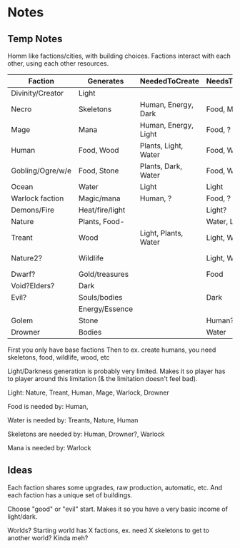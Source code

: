 # Notes

## Temp Notes
Homm like factions/cities, with building choices.
Factions interact with each other, using each other resources.


| Faction          | Generates       | NeededToCreate       | NeedsToLive   | NeedsToGenerate      |
|------------------|-----------------|----------------------|---------------|----------------------|
| Divinity/Creator | Light           |                      |               |                      |
| Necro            | Skeletons       | Human, Energy, Dark  | Food, Mana    | Dark                 |
| Mage             | Mana            | Human, Energy, Light | Food, ?       | Energy               |
| Human            | Food, Wood      | Plants, Light, Water | Food, Water   | Plants               |
| Gobling/Ogre/w/e | Food, Stone     | Plants, Dark, Water  | Food, Water   |                      |
| Ocean            | Water           | Light                | Light         |                      |
| Warlock faction  | Magic/mana      | Human, ?             | Food, ?       |                      |
| Demons/Fire      | Heat/fire/light |                      | Light?        |                      |
| Nature           | Plants, Food-   |                      | Water, Light? | Light, Water         |
| Treant           | Wood            | Light, Plants, Water | Light, Water  | Water, Light         |
| Nature2?         | Wildlife        |                      | Light, Water  | Light, Water, Plants |
| Dwarf?           | Gold/treasures  |                      | Food          |                      |
| Void?Elders?	    | Dark            |                      |               | Light                |
| Evil?            | Souls/bodies    |                      | Dark          | Human                |
|                  | Energy/Essence  |                      |               |                      |
| Golem            | Stone           |                      | Human?,       |                      |
| Drowner          | Bodies          |                      | Water         | Human                |


First you only have base factions
Then to ex. create humans, you need skeletons, food, wildlife, wood, etc

Light/Darkness generation is probably very limited.
Makes it so player has to player around this limitation (& the limitation doesn't feel bad).

Light:
Nature, Treant, Human, Mage, Warlock, Drowner

Food is needed by:
Human,

Water is needed by:
Treants, Nature, Human

Skeletons are needed by:
Human, Drowner?, Warlock

Mana is needed by:
Warlock

## Ideas
Each faction shares some upgrades, raw production, automatic, etc.
And each faction has a unique set of buildings.

Choose "good" or "evil" start.
Makes it so you have a very basic income of light/dark.

Worlds?
Starting world has X factions, ex. need X skeletons to get to another world? Kinda meh?